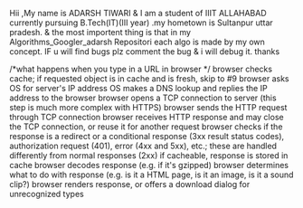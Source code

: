Hii ,My name is ADARSH TIWARI & I am a student of IIIT ALLAHABAD currently pursuing B.Tech(IT)(III year) .my hometown is Sultanpur uttar pradesh. & the most importent thing is that in my Algorithms_Googler_adarsh Repositori each algo is made by my own concept.
IF u will find bugs plz comment the bug & i will debug it.
thanks




/*what happens when you type in a URL in browser */
browser checks cache; if requested object is in cache and is fresh, skip to #9
browser asks OS for server's IP address
OS makes a DNS lookup and replies the IP address to the browser
browser opens a TCP connection to server (this step is much more complex with HTTPS)
browser sends the HTTP request through TCP connection
browser receives HTTP response and may close the TCP connection, or reuse it for another request
browser checks if the response is a redirect or a conditional response (3xx result status codes), authorization request (401), error (4xx and 5xx), etc.; these are handled differently from normal responses (2xx)
if cacheable, response is stored in cache
browser decodes response (e.g. if it's gzipped)
browser determines what to do with response (e.g. is it a HTML page, is it an image, is it a sound clip?)
browser renders response, or offers a download dialog for unrecognized types
